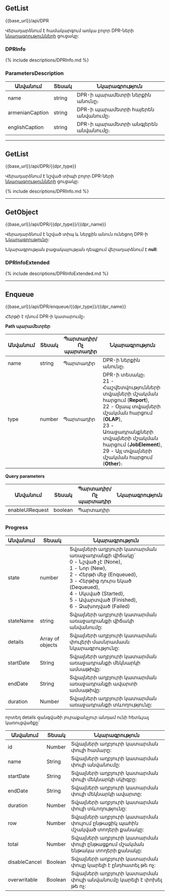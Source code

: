## GetList

{{base_url}}/api/DPR

Վերադարձնում է համակարգում առկա բոլոր DPR-ների [նկարագրությունների](#dprinfo) ցուցակը:

### DPRInfo

{% include descriptions/DPRInfo.md %}

### ParametersDescription

| Անվանում | Տեսակ | Նկարագրություն |
| --- | --- | --- |
| name | string | DPR-ի պարամետրի ներքին անունը։ |
| armenianCaption | string | DPR-ի պարամետրի հայերեն անվանումը։ |
| englishCaption | string | DPR-ի պարամետրի անգլերեն անվանումը։ |

---

## GetList

{{base_url}}/api/DPR/{{dpr_type}}

Վերադարձնում է նշված տիպի բոլոր DPR-ների [նկարագրությունների](#dprinfo) ցուցակը:

{% include descriptions/DPRInfo.md %}

---

## GetObject

{{base_url}}/api/DPR/{{dpr_type}}/{{dpr_name}}

Վերադարձնում է նշված տիպ և ներքին անուն ունեցող DPR-ի [Նկարագրությունը](#dprinfo):

Նկարագրության բացակայության դեպքում վերադարձնում է **null**:

### DPRInfoExtended

{% include descriptions/DPRInfoExtended.md %}

---

## Enqueue

{{base_url}}/api/DPR/enqueue/{{dpr_type}}/{{dpr_name}}

Հերթի է դնում DPR-ի կատարումը։

**Path պարամետրեր**

| Անվանում | Տեսակ | Պարտադիր/Ոչ պարտադիր | Նկարագրություն |
| --- | --- | --- | --- |
| name | string | Պարտադիր | DPR-ի ներքին անունը։ |
| type | number | Պարտադիր | DPR-ի տեսակը։  <br>21 - Հաշվետվությունների տվյալների մշակման հարցում (**Report**),  <br>22 - Օլապ տվյալների մշակման հարցում (**OLAP**),  <br>23 - Առաջադրանքների տվյալների մշակման հարցում (**JobElement**),  <br>29 - Այլ տվյալների մշակման հարցում (**Other**)։ |


**Query parameters**

| Անվանում | Տեսակ | Պարտադիր/Ոչ պարտադիր | **Նկարագրություն** |
| --- | --- | --- | --- |
| enableUIRequest | boolean | Պարտադիր |  |

## 

### Progress

| Անվանում | Տեսակ | **Նկարագրություն** |
| --- | --- | --- |
| state | number | Տվյալների աղբյուրի կատարման առաջադրանքի վիճակը`  <br>0 - Նշված չէ (None),  <br>1 - Նոր (New),  <br>2 - Հերթի մեջ (Enqueued),  <br>3 - Հերթից դուրս եկած (Dequeued),  <br>4 - Սկսված (Started),  <br>5 - Ավարտված (Finished),  <br>6 - Ձախողված (Failed) |
| stateName | string | Տվյալների աղբյուրի կատարման առաջադրանքի վիճակի անվանումը: |
| details | Array of objects | Տվյալների աղբյուրի կատարման փուլերի մասնրամասն նկարագրությունը: |
| startDate | String | Տվյալների աղբյուրի կատարման առաջադրանքի մեկնարկի ամսաթիվը: |
| endDate | String | Տվյալների աղբյուրի կատարման առաջադրանքի ավարտի ամսաթիվը: |
| duration | Number | Տվյալների աղբյուրի կատարման առաջադրանքի տևողությունը: |

որտեղ details զանգվածի յուրաքանչյուր անդամ ունի հետևյալ կառուցվածքը՝

| Անվանում | Տեսակ | **Նկարագրություն** |
| --- | --- | --- |
| id | Number | Տվյալների աղբյուրի կատարման փուլի համարը: |
| name | String | Տվյալների աղբյուրի կատարման փուլի անվանումը: |
| startDate | String | Տվյալների աղբյուրի կատարման փուլի մեկնարկի սկիզբը: |
| endDate | String | Տվյալների աղբյուրի կատարման փուլի մեկնարկի ավարտը: |
| duration | Number | Տվյալների աղբյուրի կատարման փուլի տևողությունը: |
| row | Number | Տվյալների աղբյուրի կատարման փուլում ընթացիկ պահին մշակված տողերի քանակը: |
| total | Number | Տվյալների աղբյուրի կատարման փուլի ընթացքում մշակման ենթակա տողերի քանակը: |
| disableCancel | Boolean | Տվյալների աղբյուրի կատարման փուլը կարելի է ընդհատել թե ոչ: |
| overwritable | Boolean | Տվյալների աղբյուրի կատարման փուլի անվանումը կարելի է փոխել թե ոչ: |